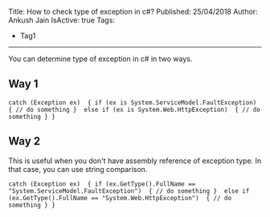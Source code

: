 Title: How to check type of exception in c#?
Published: 25/04/2018
Author: Ankush Jain
IsActive: true
Tags:
  - Tag1
---
You can determine type of exception in c# in two ways.

## Way 1

`catch (Exception ex) 
{
    if (ex is System.ServiceModel.FaultException) 
    {
     // do something
    } 
    else if (ex is System.Web.HttpException) 
    {
     // do something
    }
}
`

## Way 2

This is useful when you don't have assembly reference of exception type. In that case, you can use string comparison.

`catch (Exception ex) 
{
     if (ex.GetType().FullName == "System.ServiceModel.FaultException") 
     {
      // do something
     } 
     else if (ex.GetType().FullName == "System.Web.HttpException") 
     {
      // do something
     }
}
`

                